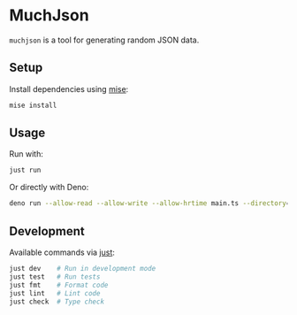 # MuchJson

`muchjson` is a tool for generating random JSON data.

## Setup

Install dependencies using [mise](https://mise.jdx.dev/):

```sh
mise install
```

## Usage

Run with:

```sh
just run
```

Or directly with Deno:

```sh
deno run --allow-read --allow-write --allow-hrtime main.ts --directory=./templates
```

## Development

Available commands via [just](https://github.com/casey/just):

```sh
just dev    # Run in development mode
just test   # Run tests
just fmt    # Format code
just lint   # Lint code
just check  # Type check
```
